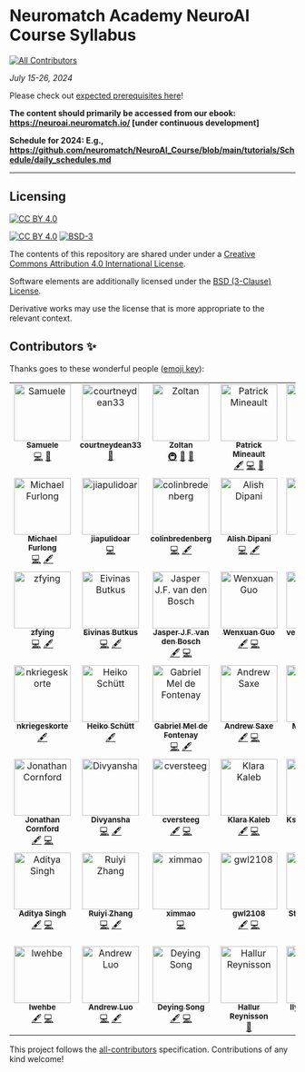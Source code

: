 # Neuromatch Academy NeuroAI Course Syllabus
<!-- ALL-CONTRIBUTORS-BADGE:START - Do not remove or modify this section -->
[![All Contributors](https://img.shields.io/badge/all_contributors-48-orange.svg?style=flat-square)](#contributors-)
<!-- ALL-CONTRIBUTORS-BADGE:END -->


*July 15-26, 2024*


Please check out [expected prerequisites here](https://github.com/neuromatch/NeuroAI_Course/blob/main/prereqs/NeuroAI.md)!

**The content should primarily be accessed from our ebook: https://neuroai.neuromatch.io/ [under continuous development]**

**Schedule for 2024: E.g., https://github.com/neuromatch/NeuroAI_Course/blob/main/tutorials/Schedule/daily_schedules.md**

---

## Licensing

[![CC BY 4.0][cc-by-image]][cc-by]

[![CC BY 4.0][cc-by-shield]][cc-by] [![BSD-3][bsd-3-shield]][bsd-3]

The contents of this repository are shared under under a [Creative Commons Attribution 4.0 International License][cc-by].

Software elements are additionally licensed under the [BSD (3-Clause) License][bsd-3].

Derivative works may use the license that is more appropriate to the relevant context.

[cc-by]: http://creativecommons.org/licenses/by/4.0/
[cc-by-image]: https://i.creativecommons.org/l/by/4.0/88x31.png
[cc-by-shield]: https://img.shields.io/badge/License-CC%20BY%204.0-lightgrey.svg

[bsd-3]: https://opensource.org/licenses/BSD-3-Clause
[bsd-3-shield]: https://img.shields.io/badge/License-BSD_3--Clause-blue.svg

## Contributors ✨

Thanks goes to these wonderful people ([emoji key](https://allcontributors.org/docs/en/emoji-key)):

<!-- ALL-CONTRIBUTORS-LIST:START - Do not remove or modify this section -->
<!-- prettier-ignore-start -->
<!-- markdownlint-disable -->
<table>
  <tbody>
    <tr>
      <td align="center" valign="top" width="14.28%"><a href="https://github.com/SamueleBolotta"><img src="https://avatars.githubusercontent.com/u/57507442?v=4?s=100" width="100px;" alt="Samuele "/><br /><sub><b>Samuele </b></sub></a><br /><a href="https://github.com/neuromatch/NeuroAI_Course/commits?author=SamueleBolotta" title="Code">💻</a> <a href="https://github.com/neuromatch/NeuroAI_Course/issues?q=author%3ASamueleBolotta" title="Bug reports">🐛</a></td>
      <td align="center" valign="top" width="14.28%"><a href="https://github.com/courtneydean33"><img src="https://avatars.githubusercontent.com/u/114959284?v=4?s=100" width="100px;" alt="courtneydean33"/><br /><sub><b>courtneydean33</b></sub></a><br /><a href="#projectManagement-courtneydean33" title="Project Management">📆</a></td>
      <td align="center" valign="top" width="14.28%"><a href="https://github.com/iamzoltan"><img src="https://avatars.githubusercontent.com/u/21369773?v=4?s=100" width="100px;" alt="Zoltan"/><br /><sub><b>Zoltan</b></sub></a><br /><a href="#infra-iamzoltan" title="Infrastructure (Hosting, Build-Tools, etc)">🚇</a> <a href="#maintenance-iamzoltan" title="Maintenance">🚧</a> <a href="https://github.com/neuromatch/NeuroAI_Course/pulls?q=is%3Apr+reviewed-by%3Aiamzoltan" title="Reviewed Pull Requests">👀</a></td>
      <td align="center" valign="top" width="14.28%"><a href="http://xcorr.dev"><img src="https://avatars.githubusercontent.com/u/3516539?v=4?s=100" width="100px;" alt="Patrick Mineault"/><br /><sub><b>Patrick Mineault</b></sub></a><br /><a href="#content-patrickmineault" title="Content">🖋</a> <a href="https://github.com/neuromatch/NeuroAI_Course/commits?author=patrickmineault" title="Code">💻</a> <a href="#design-patrickmineault" title="Design">🎨</a></td>
      <td align="center" valign="top" width="14.28%"><a href="https://github.com/glibesyck"><img src="https://avatars.githubusercontent.com/u/71762371?v=4?s=100" width="100px;" alt="glibesyck"/><br /><sub><b>glibesyck</b></sub></a><br /><a href="https://github.com/neuromatch/NeuroAI_Course/commits?author=glibesyck" title="Code">💻</a></td>
      <td align="center" valign="top" width="14.28%"><a href="http://johnmarktaylor.com"><img src="https://avatars.githubusercontent.com/u/16569815?v=4?s=100" width="100px;" alt="JohnMark Taylor"/><br /><sub><b>JohnMark Taylor</b></sub></a><br /><a href="https://github.com/neuromatch/NeuroAI_Course/commits?author=johnmarktaylor91" title="Code">💻</a> <a href="#content-johnmarktaylor91" title="Content">🖋</a></td>
      <td align="center" valign="top" width="14.28%"><a href="http://colleenjg.github.io"><img src="https://avatars.githubusercontent.com/u/26847334?v=4?s=100" width="100px;" alt="Colleen J. Gillon"/><br /><sub><b>Colleen J. Gillon</b></sub></a><br /><a href="https://github.com/neuromatch/NeuroAI_Course/commits?author=colleenjg" title="Code">💻</a> <a href="#content-colleenjg" title="Content">🖋</a></td>
    </tr>
    <tr>
      <td align="center" valign="top" width="14.28%"><a href="https://github.com/furlong-cmu"><img src="https://avatars.githubusercontent.com/u/1517692?v=4?s=100" width="100px;" alt="Michael Furlong"/><br /><sub><b>Michael Furlong</b></sub></a><br /><a href="https://github.com/neuromatch/NeuroAI_Course/commits?author=furlong-cmu" title="Code">💻</a> <a href="#content-furlong-cmu" title="Content">🖋</a></td>
      <td align="center" valign="top" width="14.28%"><a href="http://jiapulidoar.github.io"><img src="https://avatars.githubusercontent.com/u/13878096?v=4?s=100" width="100px;" alt="jiapulidoar"/><br /><sub><b>jiapulidoar</b></sub></a><br /><a href="https://github.com/neuromatch/NeuroAI_Course/commits?author=jiapulidoar" title="Code">💻</a></td>
      <td align="center" valign="top" width="14.28%"><a href="https://github.com/colinbredenberg"><img src="https://avatars.githubusercontent.com/u/32182114?v=4?s=100" width="100px;" alt="colinbredenberg"/><br /><sub><b>colinbredenberg</b></sub></a><br /><a href="https://github.com/neuromatch/NeuroAI_Course/commits?author=colinbredenberg" title="Code">💻</a> <a href="#content-colinbredenberg" title="Content">🖋</a></td>
      <td align="center" valign="top" width="14.28%"><a href="https://alishdipani.github.io/"><img src="https://avatars.githubusercontent.com/u/21101992?v=4?s=100" width="100px;" alt="Alish Dipani"/><br /><sub><b>Alish Dipani</b></sub></a><br /><a href="https://github.com/neuromatch/NeuroAI_Course/commits?author=alishdipani" title="Code">💻</a> <a href="#content-alishdipani" title="Content">🖋</a></td>
      <td align="center" valign="top" width="14.28%"><a href="https://github.com/NogaMudrik"><img src="https://avatars.githubusercontent.com/u/90283200?v=4?s=100" width="100px;" alt="Noga"/><br /><sub><b>Noga</b></sub></a><br /><a href="#content-NogaMudrik" title="Content">🖋</a> <a href="https://github.com/neuromatch/NeuroAI_Course/commits?author=NogaMudrik" title="Code">💻</a></td>
      <td align="center" valign="top" width="14.28%"><a href="https://ssnio.github.io/"><img src="https://avatars.githubusercontent.com/u/49148519?v=4?s=100" width="100px;" alt="Saeed Salehi"/><br /><sub><b>Saeed Salehi</b></sub></a><br /><a href="https://github.com/neuromatch/NeuroAI_Course/commits?author=ssnio" title="Code">💻</a> <a href="#content-ssnio" title="Content">🖋</a></td>
      <td align="center" valign="top" width="14.28%"><a href="http://hosseinadeli.github.io"><img src="https://avatars.githubusercontent.com/u/17715264?v=4?s=100" width="100px;" alt="Hossein Adeli"/><br /><sub><b>Hossein Adeli</b></sub></a><br /><a href="https://github.com/neuromatch/NeuroAI_Course/commits?author=Hosseinadeli" title="Code">💻</a> <a href="#content-Hosseinadeli" title="Content">🖋</a></td>
    </tr>
    <tr>
      <td align="center" valign="top" width="14.28%"><a href="https://github.com/zfying"><img src="https://avatars.githubusercontent.com/u/43172315?v=4?s=100" width="100px;" alt="zfying"/><br /><sub><b>zfying</b></sub></a><br /><a href="https://github.com/neuromatch/NeuroAI_Course/commits?author=zfying" title="Code">💻</a> <a href="#content-zfying" title="Content">🖋</a></td>
      <td align="center" valign="top" width="14.28%"><a href="https://github.com/eivinasbutkus"><img src="https://avatars.githubusercontent.com/u/29067932?v=4?s=100" width="100px;" alt="Eivinas Butkus"/><br /><sub><b>Eivinas Butkus</b></sub></a><br /><a href="https://github.com/neuromatch/NeuroAI_Course/commits?author=eivinasbutkus" title="Code">💻</a> <a href="#content-eivinasbutkus" title="Content">🖋</a></td>
      <td align="center" valign="top" width="14.28%"><a href="https://github.com/JasperVanDenBosch"><img src="https://avatars.githubusercontent.com/u/1508492?v=4?s=100" width="100px;" alt="Jasper J.F. van den Bosch"/><br /><sub><b>Jasper J.F. van den Bosch</b></sub></a><br /><a href="#content-JasperVanDenBosch" title="Content">🖋</a> <a href="https://github.com/neuromatch/NeuroAI_Course/commits?author=JasperVanDenBosch" title="Code">💻</a></td>
      <td align="center" valign="top" width="14.28%"><a href="https://github.com/wenx-guo"><img src="https://avatars.githubusercontent.com/u/29089255?v=4?s=100" width="100px;" alt="Wenxuan Guo"/><br /><sub><b>Wenxuan Guo</b></sub></a><br /><a href="#content-wenx-guo" title="Content">🖋</a> <a href="https://github.com/neuromatch/NeuroAI_Course/commits?author=wenx-guo" title="Code">💻</a></td>
      <td align="center" valign="top" width="14.28%"><a href="https://github.com/veronicabossio"><img src="https://avatars.githubusercontent.com/u/47635187?v=4?s=100" width="100px;" alt="veronicabossio"/><br /><sub><b>veronicabossio</b></sub></a><br /><a href="#content-veronicabossio" title="Content">🖋</a> <a href="https://github.com/neuromatch/NeuroAI_Course/commits?author=veronicabossio" title="Code">💻</a></td>
      <td align="center" valign="top" width="14.28%"><a href="https://github.com/myhannahchoi"><img src="https://avatars.githubusercontent.com/u/22950769?v=4?s=100" width="100px;" alt="Hannah Choi"/><br /><sub><b>Hannah Choi</b></sub></a><br /><a href="#content-myhannahchoi" title="Content">🖋</a></td>
      <td align="center" valign="top" width="14.28%"><a href="http://saakethm.github.io"><img src="https://avatars.githubusercontent.com/u/76604611?v=4?s=100" width="100px;" alt="Saaketh Medepalli"/><br /><sub><b>Saaketh Medepalli</b></sub></a><br /><a href="#content-saakethmm" title="Content">🖋</a> <a href="https://github.com/neuromatch/NeuroAI_Course/commits?author=saakethmm" title="Code">💻</a></td>
    </tr>
    <tr>
      <td align="center" valign="top" width="14.28%"><a href="https://github.com/nkriegeskorte"><img src="https://avatars.githubusercontent.com/u/49072992?v=4?s=100" width="100px;" alt="nkriegeskorte"/><br /><sub><b>nkriegeskorte</b></sub></a><br /><a href="#content-nkriegeskorte" title="Content">🖋</a></td>
      <td align="center" valign="top" width="14.28%"><a href="http://heikoschuett.github.io"><img src="https://avatars.githubusercontent.com/u/13691026?v=4?s=100" width="100px;" alt="Heiko Schütt"/><br /><sub><b>Heiko Schütt</b></sub></a><br /><a href="#content-HeikoSchuett" title="Content">🖋</a></td>
      <td align="center" valign="top" width="14.28%"><a href="https://github.com/meldefon"><img src="https://avatars.githubusercontent.com/u/3287534?v=4?s=100" width="100px;" alt="Gabriel Mel de Fontenay"/><br /><sub><b>Gabriel Mel de Fontenay</b></sub></a><br /><a href="https://github.com/neuromatch/NeuroAI_Course/commits?author=meldefon" title="Code">💻</a> <a href="#content-meldefon" title="Content">🖋</a></td>
      <td align="center" valign="top" width="14.28%"><a href="http://saxelab.org"><img src="https://avatars.githubusercontent.com/u/4165949?v=4?s=100" width="100px;" alt="Andrew Saxe"/><br /><sub><b>Andrew Saxe</b></sub></a><br /><a href="#content-asaxe" title="Content">🖋</a> <a href="https://github.com/neuromatch/NeuroAI_Course/commits?author=asaxe" title="Code">💻</a></td>
      <td align="center" valign="top" width="14.28%"><a href="https://github.com/mkanwal"><img src="https://avatars.githubusercontent.com/u/5432199?v=4?s=100" width="100px;" alt="Max Kanwal"/><br /><sub><b>Max Kanwal</b></sub></a><br /><a href="#content-mkanwal" title="Content">🖋</a> <a href="https://github.com/neuromatch/NeuroAI_Course/commits?author=mkanwal" title="Code">💻</a></td>
      <td align="center" valign="top" width="14.28%"><a href="https://github.com/celiasmith"><img src="https://avatars.githubusercontent.com/u/1984851?v=4?s=100" width="100px;" alt="Chris Eliasmith"/><br /><sub><b>Chris Eliasmith</b></sub></a><br /><a href="#content-celiasmith" title="Content">🖋</a></td>
      <td align="center" valign="top" width="14.28%"><a href="http://roman-pogodin.com/"><img src="https://avatars.githubusercontent.com/u/11966916?v=4?s=100" width="100px;" alt="Roman Pogodin"/><br /><sub><b>Roman Pogodin</b></sub></a><br /><a href="#content-romanpogodin" title="Content">🖋</a> <a href="https://github.com/neuromatch/NeuroAI_Course/commits?author=romanpogodin" title="Code">💻</a></td>
    </tr>
    <tr>
      <td align="center" valign="top" width="14.28%"><a href="https://jcornford.github.io/"><img src="https://avatars.githubusercontent.com/u/8012514?v=4?s=100" width="100px;" alt="Jonathan Cornford"/><br /><sub><b>Jonathan Cornford</b></sub></a><br /><a href="#content-jcornford" title="Content">🖋</a> <a href="https://github.com/neuromatch/NeuroAI_Course/commits?author=jcornford" title="Code">💻</a></td>
      <td align="center" valign="top" width="14.28%"><a href="https://github.com/divyansha1115"><img src="https://avatars.githubusercontent.com/u/31177245?v=4?s=100" width="100px;" alt="Divyansha"/><br /><sub><b>Divyansha</b></sub></a><br /><a href="https://github.com/neuromatch/NeuroAI_Course/commits?author=divyansha1115" title="Code">💻</a> <a href="#content-divyansha1115" title="Content">🖋</a></td>
      <td align="center" valign="top" width="14.28%"><a href="https://github.com/cversteeg"><img src="https://avatars.githubusercontent.com/u/15896921?v=4?s=100" width="100px;" alt="cversteeg"/><br /><sub><b>cversteeg</b></sub></a><br /><a href="#content-cversteeg" title="Content">🖋</a> <a href="https://github.com/neuromatch/NeuroAI_Course/commits?author=cversteeg" title="Code">💻</a></td>
      <td align="center" valign="top" width="14.28%"><a href="https://github.com/klarakaleb"><img src="https://avatars.githubusercontent.com/u/19540403?v=4?s=100" width="100px;" alt="Klara Kaleb"/><br /><sub><b>Klara Kaleb</b></sub></a><br /><a href="#content-klarakaleb" title="Content">🖋</a> <a href="https://github.com/neuromatch/NeuroAI_Course/commits?author=klarakaleb" title="Code">💻</a></td>
      <td align="center" valign="top" width="14.28%"><a href="https://github.com/kseniashilova"><img src="https://avatars.githubusercontent.com/u/59960559?v=4?s=100" width="100px;" alt="Kseniia Shilova"/><br /><sub><b>Kseniia Shilova</b></sub></a><br /><a href="https://github.com/neuromatch/NeuroAI_Course/commits?author=kseniashilova" title="Code">💻</a> <a href="#content-kseniashilova" title="Content">🖋</a></td>
      <td align="center" valign="top" width="14.28%"><a href="http://dyerlab.gatech.edu"><img src="https://avatars.githubusercontent.com/u/8904134?v=4?s=100" width="100px;" alt="Eva Dyer"/><br /><sub><b>Eva Dyer</b></sub></a><br /><a href="#content-evadyer" title="Content">🖋</a></td>
      <td align="center" valign="top" width="14.28%"><a href="https://github.com/vidyamuthukumar1"><img src="https://avatars.githubusercontent.com/u/10782687?v=4?s=100" width="100px;" alt="vidyamuthukumar1"/><br /><sub><b>vidyamuthukumar1</b></sub></a><br /><a href="#content-vidyamuthukumar1" title="Content">🖋</a> <a href="https://github.com/neuromatch/NeuroAI_Course/commits?author=vidyamuthukumar1" title="Code">💻</a></td>
    </tr>
    <tr>
      <td align="center" valign="top" width="14.28%"><a href="https://github.com/adityasingh1"><img src="https://avatars.githubusercontent.com/u/13717547?v=4?s=100" width="100px;" alt="Aditya Singh"/><br /><sub><b>Aditya Singh</b></sub></a><br /><a href="#content-adityasingh1" title="Content">🖋</a> <a href="https://github.com/neuromatch/NeuroAI_Course/commits?author=adityasingh1" title="Code">💻</a></td>
      <td align="center" valign="top" width="14.28%"><a href="https://github.com/ryzhang1"><img src="https://avatars.githubusercontent.com/u/61520306?v=4?s=100" width="100px;" alt="Ruiyi Zhang"/><br /><sub><b>Ruiyi Zhang</b></sub></a><br /><a href="https://github.com/neuromatch/NeuroAI_Course/commits?author=ryzhang1" title="Code">💻</a> <a href="#content-ryzhang1" title="Content">🖋</a></td>
      <td align="center" valign="top" width="14.28%"><a href="https://github.com/ximmao"><img src="https://avatars.githubusercontent.com/u/37027481?v=4?s=100" width="100px;" alt="ximmao"/><br /><sub><b>ximmao</b></sub></a><br /><a href="https://github.com/neuromatch/NeuroAI_Course/commits?author=ximmao" title="Code">💻</a></td>
      <td align="center" valign="top" width="14.28%"><a href="https://github.com/gwl2108"><img src="https://avatars.githubusercontent.com/u/17936630?v=4?s=100" width="100px;" alt="gwl2108"/><br /><sub><b>gwl2108</b></sub></a><br /><a href="#content-gwl2108" title="Content">🖋</a> <a href="https://github.com/neuromatch/NeuroAI_Course/commits?author=gwl2108" title="Code">💻</a></td>
      <td align="center" valign="top" width="14.28%"><a href="http://www.metacoglab.org"><img src="https://avatars.githubusercontent.com/u/8042197?v=4?s=100" width="100px;" alt="Steve Fleming"/><br /><sub><b>Steve Fleming</b></sub></a><br /><a href="https://github.com/neuromatch/NeuroAI_Course/commits?author=smfleming" title="Code">💻</a> <a href="#content-smfleming" title="Content">🖋</a></td>
      <td align="center" valign="top" width="14.28%"><a href="http://www.extrospection.eu"><img src="https://avatars.githubusercontent.com/u/208779?v=4?s=100" width="100px;" alt="Guillaume Dumas"/><br /><sub><b>Guillaume Dumas</b></sub></a><br /><a href="#content-deep-introspection" title="Content">🖋</a> <a href="https://github.com/neuromatch/NeuroAI_Course/commits?author=deep-introspection" title="Code">💻</a></td>
      <td align="center" valign="top" width="14.28%"><a href="https://github.com/juandavidvargas19"><img src="https://avatars.githubusercontent.com/u/114268705?v=4?s=100" width="100px;" alt="juandavidvargas19"/><br /><sub><b>juandavidvargas19</b></sub></a><br /><a href="https://github.com/neuromatch/NeuroAI_Course/commits?author=juandavidvargas19" title="Code">💻</a> <a href="#content-juandavidvargas19" title="Content">🖋</a></td>
    </tr>
    <tr>
      <td align="center" valign="top" width="14.28%"><a href="https://github.com/lwehbe"><img src="https://avatars.githubusercontent.com/u/8173821?v=4?s=100" width="100px;" alt="lwehbe"/><br /><sub><b>lwehbe</b></sub></a><br /><a href="#content-lwehbe" title="Content">🖋</a> <a href="https://github.com/neuromatch/NeuroAI_Course/commits?author=lwehbe" title="Code">💻</a></td>
      <td align="center" valign="top" width="14.28%"><a href="https://www.cs.cmu.edu/~afluo/"><img src="https://avatars.githubusercontent.com/u/15619682?v=4?s=100" width="100px;" alt="Andrew Luo"/><br /><sub><b>Andrew Luo</b></sub></a><br /><a href="https://github.com/neuromatch/NeuroAI_Course/commits?author=aluo-x" title="Code">💻</a> <a href="#content-aluo-x" title="Content">🖋</a></td>
      <td align="center" valign="top" width="14.28%"><a href="https://github.com/deyingsong"><img src="https://avatars.githubusercontent.com/u/174072755?v=4?s=100" width="100px;" alt="Deying Song"/><br /><sub><b>Deying Song</b></sub></a><br /><a href="#content-deyingsong" title="Content">🖋</a> <a href="https://github.com/neuromatch/NeuroAI_Course/commits?author=deyingsong" title="Code">💻</a></td>
      <td align="center" valign="top" width="14.28%"><a href="https://github.com/hallurr"><img src="https://avatars.githubusercontent.com/u/27732626?v=4?s=100" width="100px;" alt="Hallur Reynisson"/><br /><sub><b>Hallur Reynisson</b></sub></a><br /><a href="https://github.com/neuromatch/NeuroAI_Course/issues?q=author%3Ahallurr" title="Bug reports">🐛</a></td>
      <td align="center" valign="top" width="14.28%"><a href="http://www.ikuz.eu"><img src="https://avatars.githubusercontent.com/u/1081145?v=4?s=100" width="100px;" alt="Ilya Kuzovkin"/><br /><sub><b>Ilya Kuzovkin</b></sub></a><br /><a href="https://github.com/neuromatch/NeuroAI_Course/issues?q=author%3Akuz" title="Bug reports">🐛</a></td>
      <td align="center" valign="top" width="14.28%"><a href="https://ritog.github.io"><img src="https://avatars.githubusercontent.com/u/58001482?v=4?s=100" width="100px;" alt="Ritobrata Ghosh"/><br /><sub><b>Ritobrata Ghosh</b></sub></a><br /><a href="https://github.com/neuromatch/NeuroAI_Course/issues?q=author%3Aritog" title="Bug reports">🐛</a></td>
    </tr>
  </tbody>
</table>

<!-- markdownlint-restore -->
<!-- prettier-ignore-end -->

<!-- ALL-CONTRIBUTORS-LIST:END -->

This project follows the [all-contributors](https://github.com/all-contributors/all-contributors) specification. Contributions of any kind welcome!
